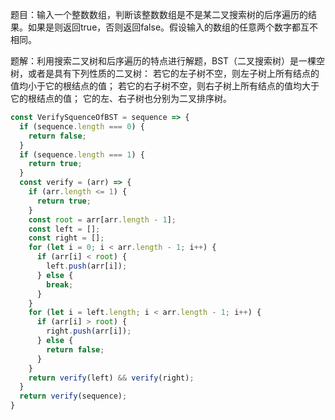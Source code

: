 题目：输入一个整数数组，判断该整数数组是不是某二叉搜索树的后序遍历的结果。如果是则返回true，否则返回false。假设输入的数组的任意两个数字都互不相同。

题解：利用搜索二叉树和后序遍历的特点进行解题，BST（二叉搜索树）是一棵空树，或者是具有下列性质的二叉树： 若它的左子树不空，则左子树上所有结点的值均小于它的根结点的值； 若它的右子树不空，则右子树上所有结点的值均大于它的根结点的值； 它的左、右子树也分别为二叉排序树。

```js
const VerifySquenceOfBST = sequence => {
  if (sequence.length === 0) {
    return false;
  }
  if (sequence.length === 1) {
    return true;
  }
  const verify = (arr) => {
    if (arr.length <= 1) {
      return true;
    }
    const root = arr[arr.length - 1];
    const left = [];
    const right = [];
    for (let i = 0; i < arr.length - 1; i++) {
      if (arr[i] < root) {
        left.push(arr[i]);
      } else {
        break;
      }
    }
    for (let i = left.length; i < arr.length - 1; i++) {
      if (arr[i] > root) {
        right.push(arr[i]);
      } else {
        return false;
      }
    }
    return verify(left) && verify(right);
  }
  return verify(sequence);
}
```